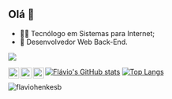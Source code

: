 ## Olá 👋

* 👨‍💻 Tecnólogo em Sistemas para Internet;
* :elephant: Desenvolvedor Web Back-End.

<a target="_blank" rel="noopener noreferrer" href="https://camo.githubusercontent.com/868c16546bc5c2d8383c62202b4733cf24e4b9be8c016a877a80eb42d17e6452/68747470733a2f2f76697369746f722d62616467652e6c616f62692e6963752f62616467653f706167655f69643d6564736f6e6a756e696f726e6172766165732e6564736f6e6a756e696f726e61727661657329"><img align="center" src="https://camo.githubusercontent.com/868c16546bc5c2d8383c62202b4733cf24e4b9be8c016a877a80eb42d17e6452/68747470733a2f2f76697369746f722d62616467652e6c616f62692e6963752f62616467653f706167655f69643d6564736f6e6a756e696f726e6172766165732e6564736f6e6a756e696f726e61727661657329" data-canonical-src="https://visitor-badge.laobi.icu/badge?page_id=edsonjuniornarvaes.edsonjuniornarvaes)" style="max-width:100%;"></a>

<a target="_blank" href="https://www.linkedin.com/in/fl%C3%A1vio-henkes-bagestan-a06098ba/">
  <img align="left" alt="LinkdeIN" width="22px" src="https://cdn1.iconfinder.com/data/icons/logotypes/32/circle-linkedin-256.png" />
</a>
<a target="_blank" href="https://www.instagram.com/flavio_henkesb/">
  <img align="left" alt="Instagram" width="22px" src="https://cdn3.iconfinder.com/data/icons/2018-social-media-logotypes/1000/2018_social_media_popular_app_logo_instagram-256.png" />
</a>
<a target="_blank" href="mailto:flaviohenkes@gmail.com">
  <img align="left" alt="Gmail" width="22px" src="https://cdn2.iconfinder.com/data/icons/social-icons-circular-color/512/gmail-256.png" />
</a>

[![Flávio's GitHub stats](https://github-readme-stats.vercel.app/api?username=flaviohenkesb&count_private=true&show_icons=true&theme=dark&locale=pt-br)](https://github.com/flaviohenkesb/github-readme-stats)
[![Top Langs](https://github-readme-stats.vercel.app/api/top-langs/?username=flaviohenkesb&layout=compact&theme=dark&show_icons=true&locale=pt-br)](https://github.com/flaviohenkesb)

<p align="left"> <img src="https://komarev.com/ghpvc/?username=flaviohenkesb&label=Profile%20views&color=0e75b6&style=flat" alt="flaviohenkesb" /> </p>
<!--
**flaviohenkesb/flaviohenkesb** is a ✨ _special_ ✨ repository because its `README.md` (this file) appears on your GitHub profile.
-->
